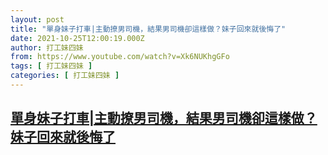 ```yaml
---
layout: post
title: "單身妹子打車|主動撩男司機，結果男司機卻這樣做？妹子回來就後悔了"
date: 2021-10-25T12:00:19.000Z
author: 打工妹四妹
from: https://www.youtube.com/watch?v=Xk6NUKhgGFo
tags: [ 打工妹四妹 ]
categories: [ 打工妹四妹 ]
---
```

<!--1635163219000-->
[單身妹子打車|主動撩男司機，結果男司機卻這樣做？妹子回來就後悔了](https://www.youtube.com/watch?v=Xk6NUKhgGFo)
------

<div>

</div>
